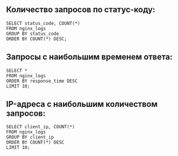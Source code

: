## Количество запросов по статус-коду:

```
SELECT status_code, COUNT(*) 
FROM nginx_logs 
GROUP BY status_code 
ORDER BY COUNT(*) DESC;
```

## Запросы с наибольшим временем ответа:

```
SELECT * 
FROM nginx_logs 
ORDER BY response_time DESC 
LIMIT 10;
```
## IP-адреса с наибольшим количеством запросов:
```
SELECT client_ip, COUNT(*) 
FROM nginx_logs 
GROUP BY client_ip 
ORDER BY COUNT(*) DESC 
LIMIT 10;

```
